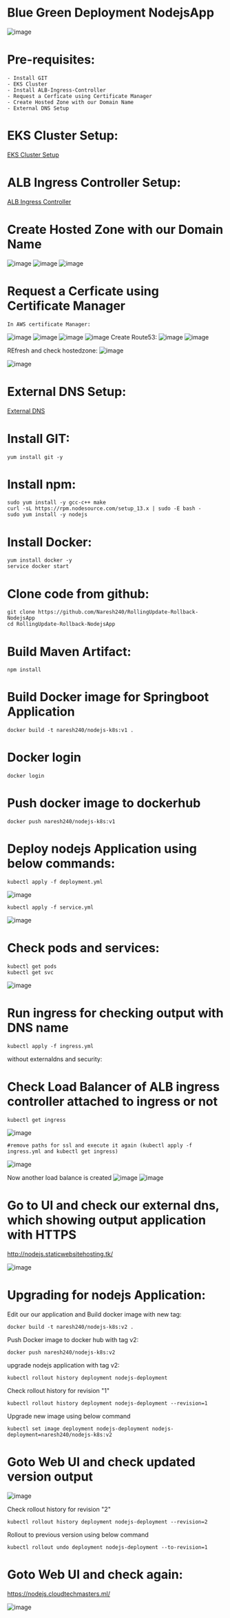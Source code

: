 # Blue Green Deployment NodejsApp

![image](https://user-images.githubusercontent.com/54719289/113128063-51d5d680-9211-11eb-9b8f-17c2b8a041d7.png)


# Pre-requisites:
    - Install GIT
    - EKS Cluster
    - Install ALB-Ingress-Controller
    - Request a Cerficate using Certificate Manager
    - Create Hosted Zone with our Domain Name
    - External DNS Setup
# EKS Cluster Setup:
  [EKS Cluster Setup](https://github.com/Naresh240/eks-cluster-setup/blob/main/README.md)
# ALB Ingress Controller Setup:
  [ALB Ingress Controller](https://github.com/Naresh240/ALB-Ingress-Controller-Setup/blob/main/README.md)
  
# Create Hosted Zone with our Domain Name

![image](https://user-images.githubusercontent.com/54719289/113162461-3b427600-9237-11eb-9d44-1e5599393457.png)
![image](https://user-images.githubusercontent.com/54719289/113162140-edc60900-9236-11eb-82c5-9f101572d520.png)
![image](https://user-images.githubusercontent.com/54719289/113163637-41852200-9238-11eb-9df2-1ac7029e3ef5.png)


# Request a Cerficate using Certificate Manager
    In AWS certificate Manager:
![image](https://user-images.githubusercontent.com/54719289/113163816-6d080c80-9238-11eb-81b5-39d15bf89a63.png)
![image](https://user-images.githubusercontent.com/54719289/113164046-ab9dc700-9238-11eb-8cbf-fe513be44e41.png)
![image](https://user-images.githubusercontent.com/54719289/113164129-be180080-9238-11eb-9290-7169cfa5b60f.png)
![image](https://user-images.githubusercontent.com/54719289/113164196-ccfeb300-9238-11eb-941e-d9836eee2478.png)
Create Route53:
![image](https://user-images.githubusercontent.com/54719289/113164397-f8819d80-9238-11eb-8bcb-b74653f6d0e0.png)
![image](https://user-images.githubusercontent.com/54719289/113164472-09caaa00-9239-11eb-8537-8b21d0114ff4.png)

REfresh and check hostedzone:
![image](https://user-images.githubusercontent.com/54719289/113164717-426a8380-9239-11eb-95d2-e7d5c1a93f29.png)

![image](https://user-images.githubusercontent.com/58024415/94990930-301ad000-059d-11eb-9c5d-8ee47d494f82.png)
# External DNS Setup:
  [External DNS](https://github.com/Naresh240/External-DNS-Setup-Kubernetes/tree/main)
# Install GIT:
    yum install git -y
# Install npm:
    sudo yum install -y gcc-c++ make
    curl -sL https://rpm.nodesource.com/setup_13.x | sudo -E bash -
    sudo yum install -y nodejs
# Install Docker:
    yum install docker -y
    service docker start
# Clone code from github:
    git clone https://github.com/Naresh240/RollingUpdate-Rollback-NodejsApp
    cd RollingUpdate-Rollback-NodejsApp
# Build Maven Artifact:
    npm install
# Build Docker image for Springboot Application
    docker build -t naresh240/nodejs-k8s:v1 .
# Docker login
    docker login
# Push docker image to dockerhub
    docker push naresh240/nodejs-k8s:v1
# Deploy nodejs Application using below commands:
    kubectl apply -f deployment.yml

![image](https://user-images.githubusercontent.com/54719289/113134274-80a37b00-9218-11eb-9961-7f6a850a6331.png)

    kubectl apply -f service.yml

![image](https://user-images.githubusercontent.com/54719289/113134368-9b75ef80-9218-11eb-968b-4621621d4e93.png)

# Check pods and services:
    kubectl get pods
    kubectl get svc
![image](https://user-images.githubusercontent.com/54719289/113134586-e4c63f00-9218-11eb-8981-41cb5dfca5b3.png)

# Run ingress for checking output with DNS name
    kubectl apply -f ingress.yml
    
without externaldns and security:

# Check Load Balancer of ALB ingress controller attached to ingress or not
    kubectl get ingress
    
 ![image](https://user-images.githubusercontent.com/54719289/113135384-fb20ca80-9219-11eb-818d-f21b56a2b45b.png)
 
    #remove paths for ssl and execute it again (kubectl apply -f ingress.yml and kubectl get ingress)
 ![image](https://user-images.githubusercontent.com/54719289/113136995-e6453680-921b-11eb-846b-9b83e41efa23.png)

  Now another load balance is created 
![image](https://user-images.githubusercontent.com/54719289/113137135-096fe600-921c-11eb-9e5f-78519208c313.png)
![image](https://user-images.githubusercontent.com/54719289/113137176-18ef2f00-921c-11eb-8c03-2573ada4122f.png)



# Go to UI and check our external dns, which showing output application with HTTPS
  http://nodejs.staticwebsitehosting.tk/
  
![image](https://user-images.githubusercontent.com/54719289/113163166-ce7bab80-9237-11eb-83f5-bed4fe7b3700.png)

# Upgrading for nodejs Application:
Edit our our application and Build docker image with new tag:
    
    docker build -t naresh240/nodejs-k8s:v2 .

Push Docker image to docker hub with tag v2:

    docker push naresh240/nodejs-k8s:v2

upgrade nodejs application with tag v2:
    
    kubectl rollout history deployment nodejs-deployment
    
Check rollout history for revision "1"
    
    kubectl rollout history deployment nodejs-deployment --revision=1
    
Upgrade new image using below command
    
    kubectl set image deployment nodejs-deployment nodejs-deployment=naresh240/nodejs-k8s:v2
    
# Goto Web UI and check updated version output
![image](https://user-images.githubusercontent.com/58024415/95006858-854ef400-0626-11eb-8250-9a5d4a559e11.png)

Check rollout history for revision "2"

    kubectl rollout history deployment nodejs-deployment --revision=2
  
 Rollout to previous version using below command 
    
    kubectl rollout undo deployment nodejs-deployment --to-revision=1
    
# Goto Web UI and check again:
  https://nodejs.cloudtechmasters.ml/
  
![image](https://user-images.githubusercontent.com/58024415/95006993-fa6ef900-0627-11eb-8269-66299b56f504.png)

